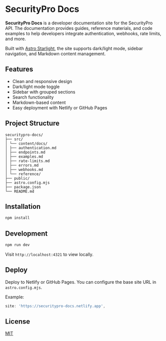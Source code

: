 # SecurityPro Docs

**SecurityPro Docs** is a developer documentation site for the SecurityPro API. The documentation provides guides, reference materials, and code examples to help developers integrate authentication, webhooks, rate limits, and more.

Built with [Astro Starlight](https://docs.astro.build/en/guides/starlight/), the site supports dark/light mode, sidebar navigation, and Markdown content management.

## Features

- Clean and responsive design
- Dark/light mode toggle
- Sidebar with grouped sections
- Search functionality
- Markdown-based content
- Easy deployment with Netlify or GitHub Pages

## Project Structure
```
securitypro-docs/
├── src/
│ └── content/docs/
│ ├── authentication.md
│ ├── endpoints.md
│ ├── examples.md
│ ├── rate-limits.md
│ ├── errors.md
│ ├── webhooks.md
│ └── reference/
├── public/
├── astro.config.mjs
├── package.json
└── README.md
```

## Installation

```bash
npm install
```
## Development

```bash
npm run dev
```

Visit `http://localhost:4321` to view locally.

## Deploy

Deploy to Netlify or GitHub Pages. You can configure the base site URL in `astro.config.mjs`.

Example:

```ts
site: 'https://securitypro-docs.netlify.app',
```

## License

[MIT](https://mit-license.org)